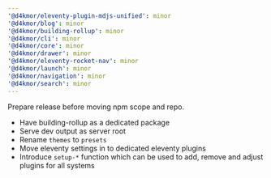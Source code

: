 ```yaml
---
'@d4kmor/eleventy-plugin-mdjs-unified': minor
'@d4kmor/blog': minor
'@d4kmor/building-rollup': minor
'@d4kmor/cli': minor
'@d4kmor/core': minor
'@d4kmor/drawer': minor
'@d4kmor/eleventy-rocket-nav': minor
'@d4kmor/launch': minor
'@d4kmor/navigation': minor
'@d4kmor/search': minor
---
```


Prepare release before moving npm scope and repo. 

- Have building-rollup as a dedicated package
- Serve dev output as server root
- Rename `themes` to `presets`
- Move eleventy settings in to dedicated eleventy plugins
- Introduce `setup-*` function which can be used to add, remove and adjust plugins for all systems
